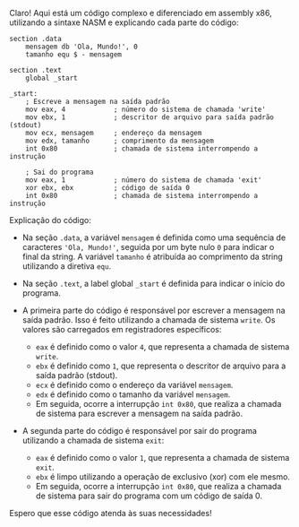 Claro! Aqui está um código complexo e diferenciado em assembly x86, utilizando a sintaxe NASM e explicando cada parte do código:

```assembly
section .data
    mensagem db 'Ola, Mundo!', 0
    tamanho equ $ - mensagem

section .text
    global _start

_start:
    ; Escreve a mensagem na saída padrão
    mov eax, 4            ; número do sistema de chamada 'write'
    mov ebx, 1            ; descritor de arquivo para saída padrão (stdout)
    mov ecx, mensagem     ; endereço da mensagem
    mov edx, tamanho      ; comprimento da mensagem
    int 0x80              ; chamada de sistema interrompendo a instrução

    ; Sai do programa
    mov eax, 1            ; número do sistema de chamada 'exit'
    xor ebx, ebx          ; código de saída 0
    int 0x80              ; chamada de sistema interrompendo a instrução
```

Explicação do código:

- Na seção `.data`, a variável `mensagem` é definida como uma sequência de caracteres `'Ola, Mundo!'`, seguida por um byte nulo `0` para indicar o final da string. A variável `tamanho` é atribuída ao comprimento da string utilizando a diretiva `equ`.

- Na seção `.text`, a label global `_start` é definida para indicar o início do programa.

- A primeira parte do código é responsável por escrever a mensagem na saída padrão. Isso é feito utilizando a chamada de sistema `write`. Os valores são carregados em registradores específicos:
   - `eax` é definido como o valor `4`, que representa a chamada de sistema `write`.
   - `ebx` é definido como `1`, que representa o descritor de arquivo para a saída padrão (stdout).
   - `ecx` é definido como o endereço da variável `mensagem`.
   - `edx` é definido como o tamanho da variável `mensagem`.
   - Em seguida, ocorre a interrupção `int 0x80`, que realiza a chamada de sistema para escrever a mensagem na saída padrão.

- A segunda parte do código é responsável por sair do programa utilizando a chamada de sistema `exit`:
   - `eax` é definido como o valor `1`, que representa a chamada de sistema `exit`.
   - `ebx` é limpo utilizando a operação de exclusivo (xor) com ele mesmo.
   - Em seguida, ocorre a interrupção `int 0x80`, que realiza a chamada de sistema para sair do programa com um código de saída 0.

Espero que esse código atenda às suas necessidades!